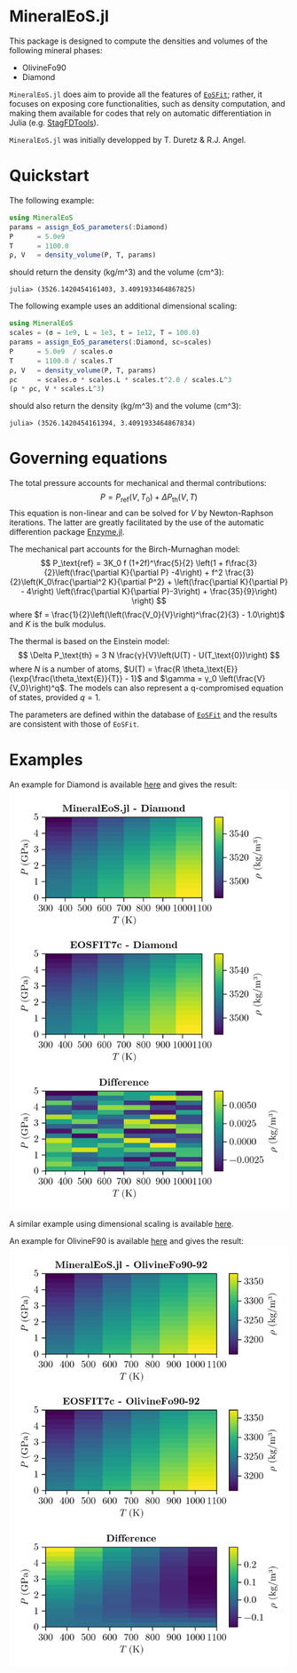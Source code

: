 # MineralEoS.jl

This package is designed to compute the densities and volumes of the following mineral phases:
- OlivineFo90
- Diamond

`MineralEoS.jl` does aim to provide all the features of [`EoSFit`](http://www.rossangel.com/text_eosfit.htm); rather, it focuses on exposing core functionalities, such as density computation, and making them available for codes that rely on automatic differentiation in Julia (e.g. [StagFDTools](https://github.com/tduretz/StagFDTools)).

`MineralEoS.jl` was initially developped by T. Duretz & R.J. Angel.

# Quickstart

The following example:
```julia
using MineralEoS
params = assign_EoS_parameters(:Diamond)
P      = 5.0e9
T      = 1100.0
ρ, V   = density_volume(P, T, params)
```
should return the density (kg/m^3) and the volume (cm^3):
```julia-repl
julia> (3526.1420454161403, 3.4091933464867825)
```

The following example uses an additional dimensional scaling:
```julia
using MineralEoS
scales = (σ = 1e9, L = 1e3, t = 1e12, T = 100.0)
params = assign_EoS_parameters(:Diamond, sc=scales)
P      = 5.0e9  / scales.σ
T      = 1100.0 / scales.T
ρ, V   = density_volume(P, T, params)
ρc     = scales.σ * scales.L * scales.t^2.0 / scales.L^3 
(ρ * ρc, V * scales.L^3)
```
should also return the density (kg/m^3) and the volume (cm^3):
```julia-repl
julia> (3526.1420454161394, 3.4091933464867834)
```

# Governing equations
The total pressure accounts for mechanical and thermal contributions:
$$
    P = P_\text{ref}(V, T_\text{0}) + \Delta P_\text{th}(V, T) 
$$
This equation is non-linear and can be solved for $V$ by Newton-Raphson iterations. The latter are greatly facilitated by the use of the automatic differention package [Enzyme.jl](https://github.com/EnzymeAD/Enzyme.jl).  

The mechanical part accounts for the Birch-Murnaghan model:
$$
    P_\text{ref} = 3K_0 f (1+2f)^\frac{5}{2}  \left(1 + f\frac{3}{2}\left(\frac{\partial K}{\partial P} -4\right) + f^2 \frac{3}{2}\left(K_0\frac{\partial^2 K}{\partial P^2} + \left(\frac{\partial K}{\partial P} - 4\right) \left(\frac{\partial K}{\partial P}-3\right) + \frac{35}{9}\right) \right)
$$
where $f = \frac{1}{2}\left(\left(\frac{V_0}{V}\right)^\frac{2}{3} - 1.0\right)$ and $K$ is the bulk modulus.

The thermal is based on the Einstein model:
$$
\Delta P_\text{th} = 3 N \frac{γ}{V}\left(U(T) - U(T_\text{0})\right)
$$
where $N$ is a number of atoms, $U(T) = \frac{R \theta_\text{E}}{\exp{\frac{\theta_\text{E}}{T}} - 1}$ and $\gamma = γ_0  \left(\frac{V}{V_0}\right)^q$. The models can also represent a q-compromised equation of states, provided $q = 1$. 

The parameters are defined within the database of [`EoSFit`](http://www.rossangel.com/text_eosfit.htm) and the results are consistent with those of `EoSFit`.

# Examples

An example for Diamond is available [here](/example/Diamond.jl) and gives the result:
![](/results/Diamond.png)

A similar example using dimensional scaling is available [here](/example/Diamond_scaled.jl).

An example for OlivineF90 is available [here](/example/OlivineF90.jl) and gives the result:
![](/results/OlivineF90.png)

